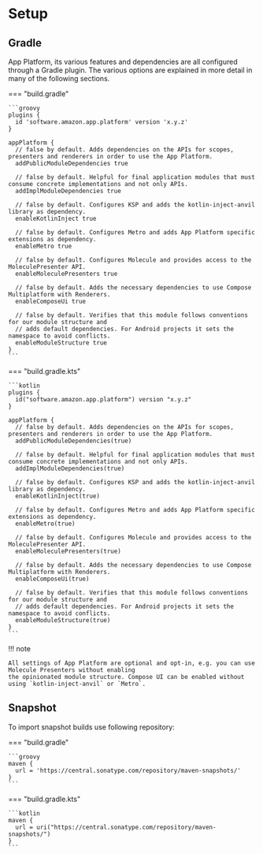 # Setup

## Gradle

App Platform, its various features and dependencies are all configured through a Gradle plugin. The various options
are explained in more detail in many of the following sections.

=== "build.gradle"

    ```groovy
    plugins {
      id 'software.amazon.app.platform' version 'x.y.z'
    }

    appPlatform {
      // false by default. Adds dependencies on the APIs for scopes, presenters and renderers in order to use the App Platform.
      addPublicModuleDependencies true

      // false by default. Helpful for final application modules that must consume concrete implementations and not only APIs.
      addImplModuleDependencies true

      // false by default. Configures KSP and adds the kotlin-inject-anvil library as dependency.
      enableKotlinInject true

      // false by default. Configures Metro and adds App Platform specific extensions as dependency.
      enableMetro true

      // false by default. Configures Molecule and provides access to the MoleculePresenter API.
      enableMoleculePresenters true

      // false by default. Adds the necessary dependencies to use Compose Multiplatform with Renderers.
      enableComposeUi true

      // false by default. Verifies that this module follows conventions for our module structure and
      // adds default dependencies. For Android projects it sets the namespace to avoid conflicts.
      enableModuleStructure true
    }
    ```

=== "build.gradle.kts"

    ```kotlin
    plugins {
      id("software.amazon.app.platform") version "x.y.z"
    }

    appPlatform {
      // false by default. Adds dependencies on the APIs for scopes, presenters and renderers in order to use the App Platform.
      addPublicModuleDependencies(true)

      // false by default. Helpful for final application modules that must consume concrete implementations and not only APIs.
      addImplModuleDependencies(true)

      // false by default. Configures KSP and adds the kotlin-inject-anvil library as dependency.
      enableKotlinInject(true)

      // false by default. Configures Metro and adds App Platform specific extensions as dependency.
      enableMetro(true)

      // false by default. Configures Molecule and provides access to the MoleculePresenter API.
      enableMoleculePresenters(true)

      // false by default. Adds the necessary dependencies to use Compose Multiplatform with Renderers.
      enableComposeUi(true)

      // false by default. Verifies that this module follows conventions for our module structure and
      // adds default dependencies. For Android projects it sets the namespace to avoid conflicts.
      enableModuleStructure(true)
    }
    ```

!!! note

    All settings of App Platform are optional and opt-in, e.g. you can use Molecule Presenters without enabling
    the opinionated module structure. Compose UI can be enabled without using `kotlin-inject-anvil` or `Metro`.

## Snapshot

To import snapshot builds use following repository:

=== "build.gradle"

    ```groovy
    maven {
      url = 'https://central.sonatype.com/repository/maven-snapshots/'
    }
    ```

=== "build.gradle.kts"

    ```kotlin
    maven {
      url = uri("https://central.sonatype.com/repository/maven-snapshots/")
    }
    ```
